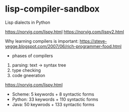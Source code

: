 # lisp-compiler-sandbox
Lisp dialects in Python

https://norvig.com/lispy.html
https://norvig.com/lispy2.html

Why learning compilers is important:
https://steve-yegge.blogspot.com/2007/06/rich-programmer-food.html
- phases of compilers
 1. parsing: text -> syntax tree
 2. type checking
 3. code gneeration


https://norvig.com/lispy.html
- Scheme: 5 keywords + 8 syntactic forms
- Python: 33 keywords + 110 syntactic forms
- Java: 50 keywrods + 133 syntactic forms

